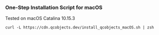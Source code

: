 ### One-Step Installation Script for macOS

Tested on macOS Catalina 10.15.3

```shell
curl -L https://cdn.qcobjects.dev/install_qcobjects_macOS.sh | zsh
```
